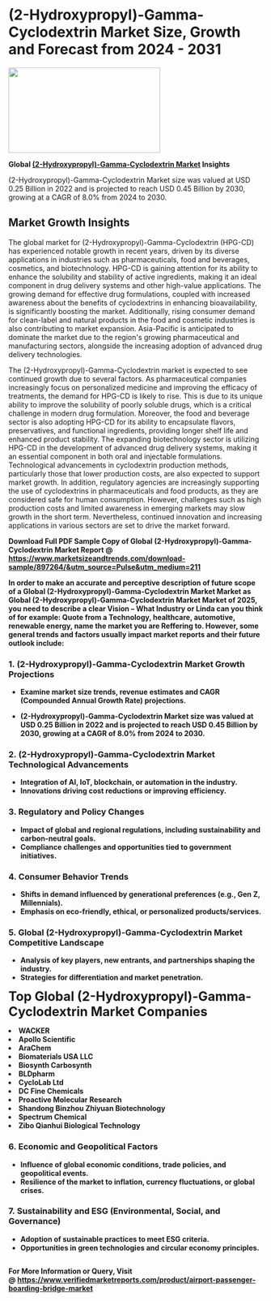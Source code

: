 <H1>(2-Hydroxypropyl)-Gamma-Cyclodextrin Market Size, Growth and Forecast from 2024 - 2031</H1><img class="aligncenter size-medium wp-image-584254" src="https://thirdeyenews.in/wp-content/uploads/2024/09/Global-Market-Research-300x168.jpeg" alt="" width="300" height="168" /><p><strong>Global&nbsp;<a href="https://www.marketsizeandtrends.com/download-sample/897264/&amp;utm_source=Pulse&amp;utm_medium=211">(2-Hydroxypropyl)-Gamma-Cyclodextrin Market</a> Insights</strong></p><p>(2-Hydroxypropyl)-Gamma-Cyclodextrin Market size was valued at USD 0.25 Billion in 2022 and is projected to reach USD 0.45 Billion by 2030, growing at a CAGR of 8.0% from 2024 to 2030.</p><p><h2>Market Growth Insights</h2> <p>The global market for (2-Hydroxypropyl)-Gamma-Cyclodextrin (HPG-CD) has experienced notable growth in recent years, driven by its diverse applications in industries such as pharmaceuticals, food and beverages, cosmetics, and biotechnology. HPG-CD is gaining attention for its ability to enhance the solubility and stability of active ingredients, making it an ideal component in drug delivery systems and other high-value applications. The growing demand for effective drug formulations, coupled with increased awareness about the benefits of cyclodextrins in enhancing bioavailability, is significantly boosting the market. Additionally, rising consumer demand for clean-label and natural products in the food and cosmetic industries is also contributing to market expansion. Asia-Pacific is anticipated to dominate the market due to the region's growing pharmaceutical and manufacturing sectors, alongside the increasing adoption of advanced drug delivery technologies.</p> <p><strong></strong></p> <p>The (2-Hydroxypropyl)-Gamma-Cyclodextrin market is expected to see continued growth due to several factors. As pharmaceutical companies increasingly focus on personalized medicine and improving the efficacy of treatments, the demand for HPG-CD is likely to rise. This is due to its unique ability to improve the solubility of poorly soluble drugs, which is a critical challenge in modern drug formulation. Moreover, the food and beverage sector is also adopting HPG-CD for its ability to encapsulate flavors, preservatives, and functional ingredients, providing longer shelf life and enhanced product stability. The expanding biotechnology sector is utilizing HPG-CD in the development of advanced drug delivery systems, making it an essential component in both oral and injectable formulations. Technological advancements in cyclodextrin production methods, particularly those that lower production costs, are also expected to support market growth. In addition, regulatory agencies are increasingly supporting the use of cyclodextrins in pharmaceuticals and food products, as they are considered safe for human consumption. However, challenges such as high production costs and limited awareness in emerging markets may slow growth in the short term. Nevertheless, continued innovation and increasing applications in various sectors are set to drive the market forward.</p> <p><strong></p><p><span class=""><strong>Download Full PDF Sample Copy of Global (2-Hydroxypropyl)-Gamma-Cyclodextrin Market Report</strong> @ <a href="https://www.marketsizeandtrends.com/download-sample/897264/&amp;utm_source=Pulse&amp;utm_medium=211" target="_blank">https://www.marketsizeandtrends.com/download-sample/897264/&amp;utm_source=Pulse&amp;utm_medium=211</a></span></p><p>In order to make an accurate and perceptive description of future scope of a Global&nbsp;(2-Hydroxypropyl)-Gamma-Cyclodextrin Market Market as Global&nbsp;(2-Hydroxypropyl)-Gamma-Cyclodextrin Market Market of 2025, you need to describe a clear Vision &ndash; What Industry or Linda can you think of for example: Quote from a Technology, healthcare, automotive, renewable energy, name the market you are Reffering to. However, some general trends and factors usually impact market reports and their future outlook include:</p><h3>1.&nbsp;<strong>(2-Hydroxypropyl)-Gamma-Cyclodextrin Market Growth Projections</strong></h3><ul><li>Examine market size trends, revenue estimates and CAGR (Compounded Annual Growth Rate) projections.</li><li><p>(2-Hydroxypropyl)-Gamma-Cyclodextrin Market size was valued at USD 0.25 Billion in 2022 and is projected to reach USD 0.45 Billion by 2030, growing at a CAGR of 8.0% from 2024 to 2030.</p></li></ul><h3>2.&nbsp;<strong>(2-Hydroxypropyl)-Gamma-Cyclodextrin Market Technological Advancements</strong></h3><ul><li>Integration of AI, IoT, blockchain, or automation in the industry.</li><li>Innovations driving cost reductions or improving efficiency.</li></ul><h3>3.&nbsp;<strong>Regulatory and Policy Changes</strong></h3><ul><li>Impact of global and regional regulations, including sustainability and carbon-neutral goals.</li><li>Compliance challenges and opportunities tied to government initiatives.</li></ul><h3>4.&nbsp;<strong>Consumer Behavior Trends</strong></h3><ul><li>Shifts in demand influenced by generational preferences (e.g., Gen Z, Millennials).</li><li>Emphasis on eco-friendly, ethical, or personalized products/services.</li></ul><h3>5.&nbsp;<strong>Global (2-Hydroxypropyl)-Gamma-Cyclodextrin Market Competitive Landscape</strong></h3><ul><li>Analysis of key players, new entrants, and partnerships shaping the industry.</li><li>Strategies for differentiation and market penetration.</li></ul><p data-pm-slice="1 1 []"><span style="color: inherit; font-family: inherit; font-size: 25px;">Top Global (2-Hydroxypropyl)-Gamma-Cyclodextrin Market Companies</span></p><div class="" data-test-id=""><p><li>WACKER</li><li> Apollo Scientific</li><li> AraChem</li><li> Biomaterials USA LLC</li><li> Biosynth Carbosynth</li><li> BLDpharm</li><li> CycloLab Ltd</li><li> DC Fine Chemicals</li><li> Proactive Molecular Research</li><li> Shandong Binzhou Zhiyuan Biotechnology</li><li> Spectrum Chemical</li><li> Zibo Qianhui Biological Technology</li></p></div><h3>6.&nbsp;<strong>Economic and Geopolitical Factors</strong></h3><ul><li>Influence of global economic conditions, trade policies, and geopolitical events.</li><li>Resilience of the market to inflation, currency fluctuations, or global crises.</li></ul><h3>7.&nbsp;<strong>Sustainability and ESG (Environmental, Social, and Governance)</strong></h3><ul><li>Adoption of sustainable practices to meet ESG criteria.</li><li>Opportunities in green technologies and circular economy principles.</li></ul><h2><strong style="font-size: 14px;">For More Information or Query, Visit @&nbsp;</strong><a style="background-color: #ffffff; font-size: 14px;" href="https://www.marketsizeandtrends.com/report/-2-hydroxypropyl-gamma-cyclodextrin-market/" target="_blank">https://www.verifiedmarketreports.com/product/airport-passenger-boarding-bridge-market</a></h2>
